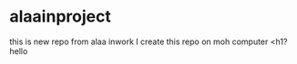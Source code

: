 # alaainproject
this is new repo from alaa inwork
I create this repo on moh computer
<h1?hello</h1>
